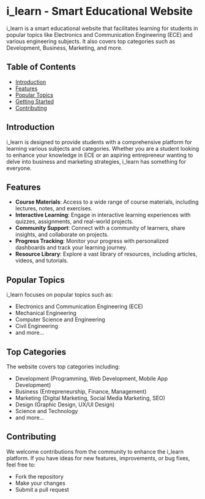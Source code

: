 # i_learn - Smart Educational Website

i_learn is a smart educational website that facilitates learning for students in popular topics like Electronics and Communication Engineering (ECE) and various engineering subjects. It also covers top categories such as Development, Business, Marketing, and more.

## Table of Contents
- [Introduction](#introduction)
- [Features](#features)
- [Popular Topics](#popular-topics)
- [Getting Started](#getting-started)
- [Contributing](#contributing)


## Introduction

i_learn is designed to provide students with a comprehensive platform for learning various subjects and categories. Whether you are a student looking to enhance your knowledge in ECE or an aspiring entrepreneur wanting to delve into business and marketing strategies, i_learn has something for everyone.

## Features

- **Course Materials**: Access to a wide range of course materials, including lectures, notes, and exercises.
- **Interactive Learning**: Engage in interactive learning experiences with quizzes, assignments, and real-world projects.
- **Community Support**: Connect with a community of learners, share insights, and collaborate on projects.
- **Progress Tracking**: Monitor your progress with personalized dashboards and track your learning journey.
- **Resource Library**: Explore a vast library of resources, including articles, videos, and tutorials.

## Popular Topics

i_learn focuses on popular topics such as:
- Electronics and Communication Engineering (ECE)
- Mechanical Engineering
- Computer Science and Engineering
- Civil Engineering
- and more...

## Top Categories

The website covers top categories including:
- Development (Programming, Web Development, Mobile App Development)
- Business (Entrepreneurship, Finance, Management)
- Marketing (Digital Marketing, Social Media Marketing, SEO)
- Design (Graphic Design, UX/UI Design)
- Science and Technology
- and more...



## Contributing

We welcome contributions from the community to enhance the i_learn platform. If you have ideas for new features, improvements, or bug fixes, feel free to:
- Fork the repository
- Make your changes
- Submit a pull request


